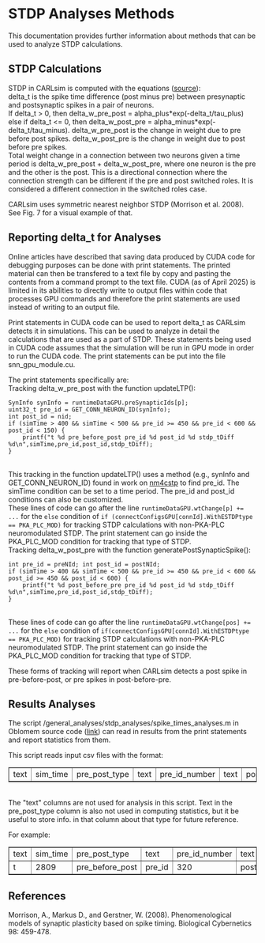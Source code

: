STDP Analyses Methods
=====================

This documentation provides further information about methods that can be used to analyze STDP calculations.

## STDP Calculations

STDP in CARLsim is computed with the equations ([source](https://uci-carl.github.io/CARLsim6/ch5_synaptic_plasticity.html#ch5s2_spike_timing_dependent_plasticity)):
<br>delta_t is the spike time difference (post minus pre) between presynaptic and postsynaptic spikes in a pair of neurons.
<br>If delta_t > 0, then delta_w_pre_post = alpha_plus\*exp(-delta_t/tau_plus) else if delta_t <= 0, then delta_w_post_pre = alpha_minus\*exp(-delta_t/tau_minus). delta_w_pre_post is the change in weight due to pre before post spikes. delta_w_post_pre is the change in weight due to post before pre spikes.
<br>Total weight change in a connection between two neurons given a time period is delta_w_pre_post + delta_w_post_pre, where one neuron is the pre and the other is the post. This is a directional connection where the connection strength can be different if the pre and post switched roles. It is considered a different connection in the switched roles case.

CARLsim uses symmetric nearest neighbor STDP (Morrison et al. 2008). See Fig. 7 for a visual example of that.

## Reporting delta_t for Analyses

Online articles have described that saving data produced by CUDA code for debugging purposes can be done with print statements. The printed material can then be transfered to a text file by copy and pasting the contents from a command prompt to the text file. CUDA (as of April 2025) is limited in its abilities to directly write to output files within code that processes GPU commands and therefore the print statements are used instead of writing to an output file.

Print statements in CUDA code can be used to report delta_t as CARLsim detects it in simulations. This can be used to analyze in detail the calculations that are used as a part of STDP. These statements being used in CUDA code assumes that the simulation will be run in GPU mode in order to run the CUDA code. The print statements can be put into the file snn_gpu_module.cu.

The print statements specifically are:
<br>Tracking delta_w_pre_post with the function updateLTP():
```
SynInfo synInfo = runtimeDataGPU.preSynapticIds[p];
uint32_t pre_id = GET_CONN_NEURON_ID(synInfo);
int post_id = nid;
if (simTime > 400 && simTime < 500 && pre_id >= 450 && pre_id < 600 && post_id < 150) {
	printf("t %d pre_before_post pre_id %d post_id %d stdp_tDiff %d\n",simTime,pre_id,post_id,stdp_tDiff);
}
```
<br>This tracking in the function updateLTP() uses a method (e.g., synInfo and GET_CONN_NEURON_ID) found in work on [nm4cstp](https://hco-dev-docs.readthedocs.io/en/latest/oblomem/nm4cstp.html) to find pre_id. The simTime condition can be set to a time period. The pre_id and post_id conditions can also be customized. 
<br>These lines of code can go after the line `runtimeDataGPU.wtChange[p] += ...` for the `else` condition of `if (connectConfigsGPU[connId].WithESTDPtype == PKA_PLC_MOD)` for tracking STDP calculations with non-PKA-PLC neuromodulated STDP. The print statement can go inside the PKA_PLC_MOD condition for tracking that type of STDP.
<br>Tracking delta_w_post_pre with the function generatePostSynapticSpike():
```
int pre_id = preNId; int post_id = postNId;
if (simTime > 400 && simTime < 500 && pre_id >= 450 && pre_id < 600 && post_id >= 450 && post_id < 600) {
	printf("t %d post_before_pre pre_id %d post_id %d stdp_tDiff %d\n",simTime,pre_id,post_id,stdp_tDiff);
}
```
<br>These lines of code can go after the line `runtimeDataGPU.wtChange[pos] += ...` for the `else` condition of `if(connectConfigsGPU[connId].WithESTDPtype == PKA_PLC_MOD)` for tracking STDP calculations with non-PKA-PLC neuromodulated STDP. The print statement can go inside the PKA_PLC_MOD condition for tracking that type of STDP.

These forms of tracking will report when CARLsim detects a post spike in pre-before-post, or pre spikes in post-before-pre.

## Results Analyses

The script /general_analyses/stdp_analyses/spike_times_analyses.m in Oblomem source code ([link](https://github.com/Hippocampome-Org/oblomem)) can read in results from the print statements and report statistics from them.

This script reads input csv files with the format:
<center>
<table border=1>
	<tr><td>text</td><td>sim_time</td><td>pre_post_type</td><td>text</td><td>pre_id_number</td><td>text</td><td>post_id_number</td><td>spike_time_difference</td></tr>
</table>
</center>

<br>The "text" columns are not used for analysis in this script. Text in the pre_post_type column is also not used in computing statistics, but it be useful to store info. in that column about that type for future reference.

For example:
<center>
<table border=1>
	<tr><td>text</td><td>sim_time</td><td>pre_post_type</td><td>text</td><td>pre_id_number</td><td>text</td><td>post_id_number</td><td>text</td><td>spike_time_difference</td></tr>
	<tr><td>t</td><td>2809</td><td>pre_before_post</td><td>pre_id</td><td>320</td><td>post_id</td><td>896</td><td>stdp_tDiff</td><td>389</td></tr>
</table>
</center>

## References

Morrison, A., Markus D., and Gerstner, W. (2008). Phenomenological models of synaptic plasticity based on spike timing. Biological Cybernetics 98: 459-478.